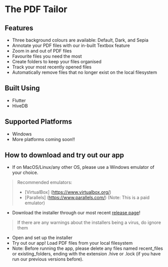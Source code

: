 # The PDF Tailor

## Features
- Three background colours are available: Default, Dark, and Sepia
- Annotate your PDF files with our in-built Textbox feature
- Zoom in and out of PDF files
- Favourite files you need the most
- Create folders to keep your files organised
- Track your most recently opened files
- Automatically remove files that no longer exist on the local filesystem

## Built Using
- Flutter
- HiveDB

## Supported Platforms
- Windows
- More platforms coming soon!!

## How to download and try out our app
- If on MacOS/Linux/any other OS, please use a Windows emulator of your choice.
> Recommended emulators:  
> - [VirtualBox] (https://www.virtualbox.org/)  
> - [Parallels] (https://www.parallels.com/) (Note: This is a paid emulator)  
- Download the installer through our most recent [release page](https://github.com/yuechen2001/Orbital_22-23_PDFReader/releases/tag/v1.1.0)!
> If there are any warnings about the installers being a virus, do ignore them
- Open and set up the installer
- Try out our app! Load PDF files from your local filesystem
- Note: Before running the app, please delete any files named recent_files or existing_folders, ending with the extension .hive or .lock (if you have run our previous versions before).

